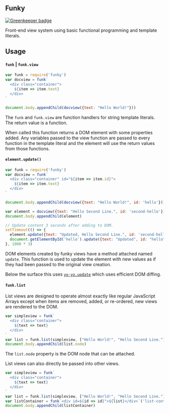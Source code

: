 ## Funky

[![Greenkeeper badge](https://badges.greenkeeper.io/mikeal/funky.svg)](https://greenkeeper.io/)

Front-end view system using basic functional programming and template literals.

## Usage

#### `funk` | `funk.view`

```javascript
var funk = require('funky')
var docview = funk`
  <div class="container">
    ${item => item.text}
  </div>
`

document.body.appendChild(docview({text: "Hello World!"}))
```

The `funk` and `funk.view` are function handlers for string template literals. 
The return value is a function.

When called this function returns a DOM element with some properties added. 
Any variables passed to the view function are passed to every function in the
template literal and the element will use the return values from those
functions.

#### `element.update()`

```javascript
var funk = require('funky')
var docview = funk`
  <div class="container" id="${item => item.id}">
    ${item => item.text}
  </div>
`

document.body.appendChild(docview({text: "Hello World!", id: 'hello'}))

var element = docview({text: "Hello Second Line.", id: 'second-hello'})
document.body.appendChild(element)

// Update content 3 seconds after adding to DOM.
setTimeout(() => {
  element.update({text: "Updated, Hello Second Line.", id: 'second-hello'})
  document.getElementById('hello').update({text: "Updated", id: "hello"})
}, 1000 * 3)
```

DOM elements created by funky views have a method attached named `update`. This
function is used to update the element with new values as if they had been
passed to the original view creation.

Below the surface this uses 
[`yo-yo.update`](https://github.com/maxogden/yo-yo#updating-events) 
which uses efficient DOM diffing.

#### `funk.list`

List views are designed to operate almost exactly like regular JavaScript 
Arrays except when items are removed, added, or re-ordered, new views are
rendered to the DOM.

```javascript
var simpleview = funk`
  <div class="container">
    ${text => text}
  </div>
`
var list = funk.list(simpleview, ["Hello World!", "Hello Second Line."])
document.body.appendChild(list.node)
```

The `list.node` property is the DOM node that can be attached.

List views can also directly be passed into other views.

```javascript
var simpleview = funk`
  <div class="container">
    ${text => text}
  </div>
`
var list = funk.list(simpleview, ["Hello World!", "Hello Second Line."])
var listContainer = funk`<div id=${id => id}">${list}</div>`('list-container')
document.body.appendChild(listContainer)
```
